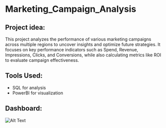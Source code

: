 # Marketing_Campaign_Analysis
## Project idea:
This project analyzes the performance of various marketing campaigns across multiple regions to uncover insights and optimize future strategies. It focuses on key performance indicators such as Spend, Revenue, Impressions, Clicks, and Conversions, while also calculating metrics like ROI to evaluate campaign effectiveness.
## Tools Used:
- SQL for analysis
- PowerBI for visualization
## Dashboard:
![Alt Text](chart.png)
